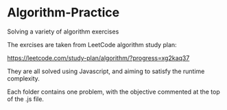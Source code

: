 # Algorithm-Practice
Solving a variety of algorithm exercises

The exrcises are taken from LeetCode algorithm study plan:

https://leetcode.com/study-plan/algorithm/?progress=xg2kaq37

They are all solved using Javascript, and aiming to satisfy the runtime complexity. 

Each folder contains one problem, with the objective commented at the top of the .js file.

